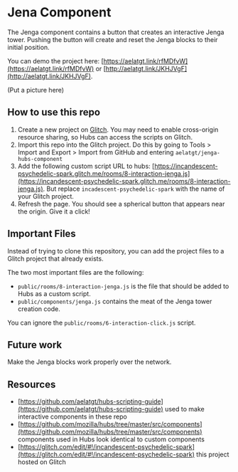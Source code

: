# Jena Component

The Jenga component contains a button that creates an interactive Jenga tower. Pushing the button will create and reset the Jenga blocks to their initial position.

You can demo the project here: [https://aelatgt.link/rfMDfvW](https://aelatgt.link/rfMDfvW) or [http://aelatgt.link/JKHJVgF](http://aelatgt.link/JKHJVgF).

(Put a picture here)

## How to use this repo

1. Create a new project on [Glitch](https://glitch.com/). You may need to enable cross-origin resource sharing, so Hubs can access the scripts on Glitch.
2. Import this repo into the Glitch project. Do this by going to Tools > Import and Export > Import from GitHub and entering `aelatgt/jenga-hubs-component`
3. Add the following custom script URL to hubs: [https://incandescent-psychedelic-spark.glitch.me/rooms/8-interaction-jenga.js](https://incandescent-psychedelic-spark.glitch.me/rooms/8-interaction-jenga.js). But replace `incadescent-psychedelic-spark` with the name of your Glitch project.
4. Refresh the page. You should see a spherical button that appears near the origin. Give it a click!

## Important Files

Instead of trying to clone this repository, you can add the project files to a Glitch project that already exists.

The two most important files are the following:
- `public/rooms/8-interaction-jenga.js` is the file that should be added to Hubs as a custom script.
- `public/components/jenga.js` contains the meat of the Jenga tower creation code.

You can ignore the `public/rooms/6-interaction-click.js` script.

## Future work

Make the Jenga blocks work properly over the network.

## Resources

- [https://github.com/aelatgt/hubs-scripting-guide](https://github.com/aelatgt/hubs-scripting-guide) used to make interactive components in these repo
- [https://github.com/mozilla/hubs/tree/master/src/components](https://github.com/mozilla/hubs/tree/master/src/components) components used in Hubs look identical to custom components
- [https://glitch.com/edit/#!/incandescent-psychedelic-spark](https://glitch.com/edit/#!/incandescent-psychedelic-spark) this project hosted on Glitch

